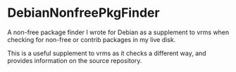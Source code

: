 # DebianNonfreePkgFinder

A non-free package finder I wrote for Debian as a supplement to vrms when checking for non-free or contrib packages in my live disk.

This is a useful supplement to vrms as it checks a different way, and provides information on the source repository.
